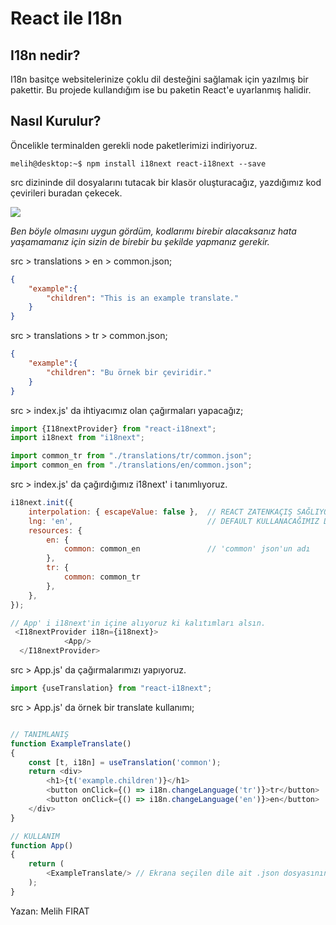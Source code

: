 # React ile I18n 

## I18n nedir?

I18n basitçe websitelerinize çoklu dil desteğini sağlamak için yazılmış bir pakettir. Bu projede kullandığım ise bu paketin React'e uyarlanmış halidir.

## Nasıl Kurulur?

Öncelikle terminalden gerekli node paketlerimizi indiriyoruz.

```properties
melih@desktop:~$ npm install i18next react-i18next --save
```

src dizininde dil dosyalarını tutacak bir klasör oluşturacağız, yazdığımız kod çevirileri buradan çekecek.

<img src="https://cdn.discordapp.com/attachments/750658674078253158/819483633727176725/translate-dizin.png">

*Ben böyle olmasını uygun gördüm, kodlarımı birebir alacaksanız hata yaşamamanız için sizin de birebir bu şekilde yapmanız gerekir.*

src > translations > en > common.json;
``` json
{
    "example":{
        "children": "This is an example translate."
    }
}
```
src > translations > tr > common.json;
``` json
{
    "example":{
        "children": "Bu örnek bir çeviridir."
    }
}
```

src > index.js' da ihtiyacımız olan çağırmaları yapacağız;

``` javascript
import {I18nextProvider} from "react-i18next";
import i18next from "i18next";

import common_tr from "./translations/tr/common.json";
import common_en from "./translations/en/common.json";
```

src > index.js' da çağırdığımız i18next' i tanımlıyoruz.
``` javascript
i18next.init({
    interpolation: { escapeValue: false },  // REACT ZATENKAÇIŞ SAĞLIYOR
    lng: 'en',                              // DEFAULT KULLANACAĞIMIZ DİL
    resources: {
        en: {
            common: common_en               // 'common' json'un adı
        },
        tr: {
            common: common_tr
        },
    },
});

// App' i i18next'in içine alıyoruz ki kalıtımları alsın.
 <I18nextProvider i18n={i18next}> 
            <App/>
  </I18nextProvider>
```

src > App.js' da çağırmalarımızı yapıyoruz.

``` javascript
import {useTranslation} from "react-i18next";
```

src > App.js' da örnek bir translate kullanımı;

``` javascript

// TANIMLANIŞ
function ExampleTranslate()
{
    const [t, i18n] = useTranslation('common');
    return <div>
        <h1>{t('example.children')}</h1>
        <button onClick={() => i18n.changeLanguage('tr')}>tr</button>
        <button onClick={() => i18n.changeLanguage('en')}>en</button>
    </div>
}

// KULLANIM
function App()
{
    return (
        <ExampleTranslate/> // Ekrana seçilen dile ait .json dosyasının belli kısmını basacaktır.
    );
}


```

Yazan: Melih FIRAT


